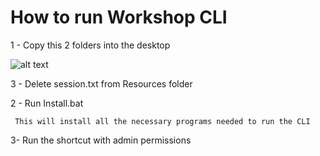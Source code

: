 # How to run Workshop CLI

1 - Copy this 2 folders into the desktop

![alt text](./Resources/image.png)

3 - Delete session.txt from Resources folder

2 - Run Install.bat
    
     This will install all the necessary programs needed to run the CLI

3- Run the shortcut with admin permissions

